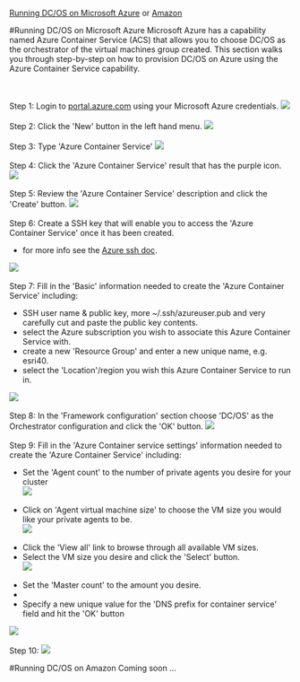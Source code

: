 [Running DC/OS on Microsoft Azure](#azure) or [Amazon](#amazon)<br>

#<a name="azure"></a>Running DC/OS on Microsoft Azure
Microsoft Azure has a capability named Azure Container Service (ACS) that allows you to choose DC/OS as the orchestrator of the virtual machines group created.  This section walks you through step-by-step on how to provision DC/OS on Azure using the Azure Container Service capability.

<br><br>Step 1: Login to <a href="http://portal.azure.com">portal.azure.com</a> using your Microsoft Azure credentials.
<img src="../images/01-acs-setup/acs-create-01.png"/>
<br><br>Step 2: Click the 'New' button in the left hand menu.
<img src="../images/01-acs-setup/acs-create-02.png"/>
<br><br>Step 3: Type 'Azure Container Service'
<img src="../images/01-acs-setup/acs-create-03.png"/>
<br><br>Step 4: Click the 'Azure Container Service' result that has the purple icon.
<img src="../images/01-acs-setup/acs-create-04.png"/>
<br><br>Step 5: Review the 'Azure Container Service' description and click the 'Create' button.
<img src="../images/01-acs-setup/acs-create-05.png"/>
<br><br>Step 6: Create a SSH key that will enable you to access the 'Azure Container Service' once it has been created.<ul>
<li>for more info see the <a href="https://azure.microsoft.com/en-us/documentation/articles/virtual-machines-linux-ssh-from-linux/">Azure ssh doc</a>.</li></ul>
<img src="../images/01-acs-setup/acs-create-06.png"/>
<br><br>Step 7: Fill in the 'Basic' information needed to create the 'Azure Container Service' including:<ul>
<li>SSH user name & public key, more ~/.ssh/azureuser.pub and very carefully cut and paste the public key contents.</li>
<li>select the Azure subscription you wish to associate this Azure Container Service with.</li>
<li>create a new 'Resource Group' and enter a new unique name, e.g. esri40.</li>
<li>select the 'Location'/region you wish this Azure Container Service to run in.</li></ul>
<img src="../images/01-acs-setup/acs-create-07.png"/>
<br><br>Step 8: In the 'Framework configuration' section choose 'DC/OS' as the Orchestrator configuration and click the 'OK' button.
<img src="../images/01-acs-setup/acs-create-08.png"/>
<br><br>Step 9: Fill in the 'Azure Container service settings' information needed to create the 'Azure Container Service' including:<ul>
<li>Set the 'Agent count' to the number of private agents you desire for your cluster</li>
<img src="../images/01-acs-setup/acs-create-09.png"/>
<br><br><li>Click on 'Agent virtual machine size' to choose the VM size you would like your private agents to be.</li>
<img src="../images/01-acs-setup/acs-create-10.png"/>
<br><br><li>Click the 'View all' link to browse through all available VM sizes.</li>
<li>Select the VM size you desire and click the 'Select' button.</li>
<img src="../images/01-acs-setup/acs-create-11.png"/>
<br><br><li>Set the 'Master count' to the amount you desire.<li>
<li>Specify a new unique value for the 'DNS prefix for container service' field and hit the 'OK' button</li></ul>
<img src="../images/01-acs-setup/acs-create-12.png"/>
<br><br>Step 10:
<img src="../images/01-acs-setup/acs-create-13.png"/>


#<a name="amazon">Running DC/OS on Amazon
Coming soon ...
